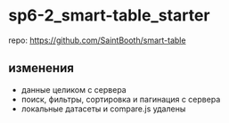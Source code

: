 # sp6-2_smart-table_starter

repo: https://github.com/SaintBooth/smart-table

## изменения

- данные целиком с сервера
- поиск, фильтры, сортировка и пагинация с сервера
- локальные датасеты и compare.js удалены
